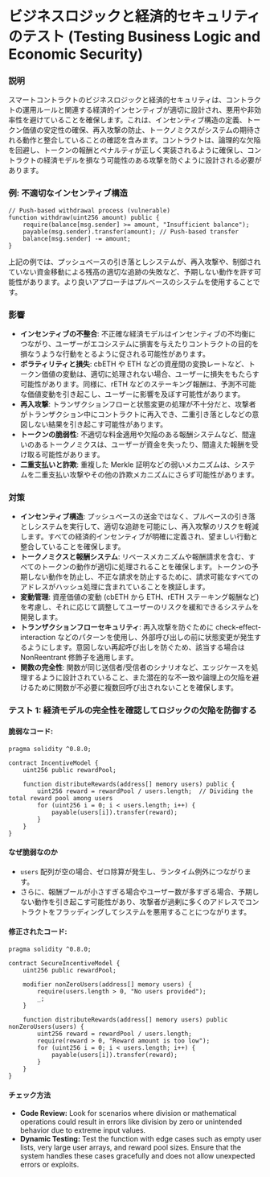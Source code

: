 # ビジネスロジックと経済的セキュリティのテスト (Testing Business Logic and Economic Security)

### **説明**

スマートコントラクトのビジネスロジックと経済的セキュリティは、コントラクトの運用ルールと関連する経済的インセンティブが適切に設計され、悪用や非効率性を避けていることを確保します。これは、インセンティブ構造の定義、トークン価値の安定性の確保、再入攻撃の防止、トークノミクスがシステムの期待される動作と整合していることの確認を含みます。コントラクトは、論理的な欠陥を回避し、トークンの報酬とペナルティが正しく実装されるように確保し、コントラクトの経済モデルを損なう可能性のある攻撃を防ぐように設計される必要があります。

### **例: 不適切なインセンティブ構造**

```solidity
// Push-based withdrawal process (vulnerable)
function withdraw(uint256 amount) public {
    require(balance[msg.sender] >= amount, "Insufficient balance");
    payable(msg.sender).transfer(amount); // Push-based transfer
    balance[msg.sender] -= amount;
}
```

上記の例では、プッシュベースの引き落としシステムが、再入攻撃や、制御されていない資金移動による残高の適切な追跡の失敗など、予期しない動作を許す可能性があります。より良いアプローチはプルベースのシステムを使用することです。

### **影響**

- **インセンティブの不整合**: 不正確な経済モデルはインセンティブの不均衡につながり、ユーザーがエコシステムに損害を与えたりコントラクトの目的を損なうような行動をとるように促される可能性があります。
- **ボラティリティと損失**: cbETH や ETH などの資産間の変換レートなど、トークン価値の変動は、適切に処理されない場合、ユーザーに損失をもたらす可能性があります。同様に、rETH などのステーキング報酬は、予測不可能な価値変動を引き起こし、ユーザーに影響を及ぼす可能性があります。
- **再入攻撃**: トランザクションフローと状態変更の処理が不十分だと、攻撃者がトランザクション中にコントラクトに再入でき、二重引き落としなどの意図しない結果を引き起こす可能性があります。
- **トークンの脆弱性**: 不適切な料金適用や欠陥のある報酬システムなど、間違いのあるトークノミクスは、ユーザーが資金を失ったり、間違えた報酬を受け取る可能性があります。
- **二重支払いと詐欺**: 重複した Merkle 証明などの弱いメカニズムは、システムを二重支払い攻撃やその他の詐欺メカニズムにさらず可能性があります。

### **対策**

- **インセンティブ構造**: プッシュベースの送金ではなく、プルベースの引き落としシステムを実行して、適切な追跡を可能にし、再入攻撃のリスクを軽減します。すべての経済的インセンティブが明確に定義され、望ましい行動と整合していることを確保します。
- **トークノミクスと報酬システム**: リベースメカニズムや報酬請求を含む、すべてのトークンの動作が適切に処理されることを確保します。トークンの予期しない動作を防止し、不正な請求を防止するために、請求可能なすべてのアドレスがハッシュ処理に含まれていることを検証します。
- **変動管理**: 資産価値の変動 (cbETH から ETH、rETH ステーキング報酬など) を考慮し、それに応じて調整してユーザーのリスクを緩和できるシステムを開発します。
- **トランザクションフローセキュリティ**: 再入攻撃を防ぐために check-effect-interaction などのパターンを使用し、外部呼び出しの前に状態変更が発生するようにします。意図しない再起呼び出しを防ぐため、該当する場合は NonReentrant 修飾子を適用します。
- **関数の完全性**: 関数が同じ送信者/受信者のシナリオなど、エッジケースを処理するように設計されていること、また潜在的な不一致や論理上の欠陥を避けるために関数が不必要に複数回呼び出されないことを確保します。



### **テスト 1: 経済モデルの完全性を確認してロジックの欠陥を防御する**

#### 脆弱なコード:
```solidity
pragma solidity ^0.8.0;

contract IncentiveModel {
    uint256 public rewardPool;
    
    function distributeRewards(address[] memory users) public {
        uint256 reward = rewardPool / users.length;  // Dividing the total reward pool among users
        for (uint256 i = 0; i < users.length; i++) {
            payable(users[i]).transfer(reward);
        }
    }
}
```
#### **なぜ脆弱なのか**
- `users` 配列が空の場合、ゼロ除算が発生し、ランタイム例外につながります。
- さらに、報酬プールが小さすぎる場合やユーザー数が多すぎる場合、予期しない動作を引き起こす可能性があり、攻撃者が過剰に多くのアドレスでコントラクトをフラッディングしてシステムを悪用することにつながります。

#### 修正されたコード:

```solidity
pragma solidity ^0.8.0;

contract SecureIncentiveModel {
    uint256 public rewardPool;
    
    modifier nonZeroUsers(address[] memory users) {
        require(users.length > 0, "No users provided");
        _;
    }

    function distributeRewards(address[] memory users) public nonZeroUsers(users) {
        uint256 reward = rewardPool / users.length;
        require(reward > 0, "Reward amount is too low");
        for (uint256 i = 0; i < users.length; i++) {
            payable(users[i]).transfer(reward);
        }
    }
}
```

#### **チェック方法**
- **Code Review:** Look for scenarios where division or mathematical operations could result in errors like division by zero or unintended behavior due to extreme input values.
- **Dynamic Testing:** Test the function with edge cases such as empty user lists, very large user arrays, and reward pool sizes. Ensure that the system handles these cases gracefully and does not allow unexpected errors or exploits.
